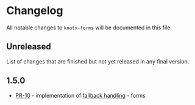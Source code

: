 # Changelog
All notable changes to `knotx-forms` will be documented in this file.

## Unreleased
List of changes that are finished but not yet released in any final version.

## 1.5.0

- [PR-10](https://github.com/Knotx/knotx-forms/pull/10) - implementation of [fallback handling](https://github.com/Cognifide/knotx/issues/466) - forms
